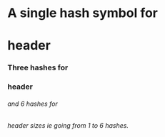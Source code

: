 # A single hash symbol for <h1> header
### Three hashes for <h3> header
###### and 6 hashes for <h6> header sizes ie going from 1 to 6 hashes.
